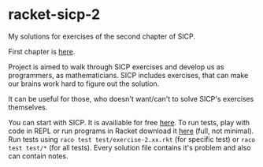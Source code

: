 # racket-sicp-2
My solutions for exercises of the second chapter of SICP.

First chapter is [here](https://github.com/Dimanaux/racket-sicp).

Project is aimed to walk through SICP exercises and develop us as programmers, as mathematicians.
SICP includes exercises, that can make our brains work hard to figure out the solution.

It can be useful for those, who doesn't want/can't to solve SICP's exercises themselves.

You can start with SICP. It is availiable for free [here](https://mitpress.mit.edu/sites/default/files/sicp/full-text/book/book-Z-H-13.html#%_chap_2).
To run tests, play with code in REPL or run programs in Racket download it [here](https://racket-lang.org/) (full, not minimal).
Run tests using `raco test test/exercise-2.xx.rkt` (for specific test) or `raco test test/*` (for all tests).
Every solution file contains it's problem and also can contain notes.
